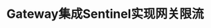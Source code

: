 ---
title: Gateway集成Sentinel实现网关限流
prev:
  text: Gateway集成Nacos实现负载均衡
  link: /microservice/gateway/Gateway集成Nacos实现负载均衡.md
next:
  text: Gateway集成Swagger3实现统一接口文档
  link: /microservice/gateway/Gateway集成Swagger3实现统一接口文档.md
---